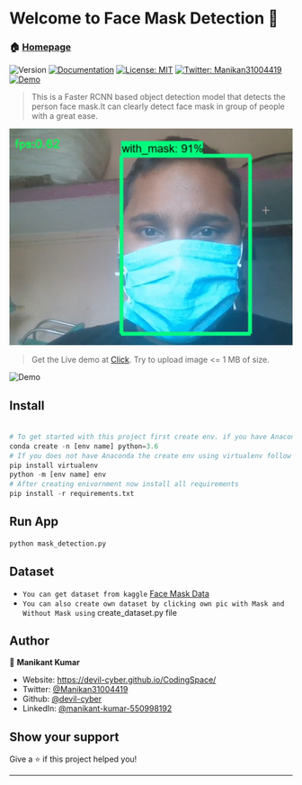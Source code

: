 # Welcome to Face Mask Detection 👋
### 🏠 [Homepage](https://github.com/devil-cyber/Mask-Detection)
![Version](https://img.shields.io/badge/version-1.0.0-blue.svg?cacheSeconds=2592000)
[![Documentation](https://img.shields.io/badge/documentation-yes-brightgreen.svg)](https://devil-cyber.github.io/CodingSpace/mask-detection/)
[![License: MIT](https://img.shields.io/badge/License-MIT-yellow.svg)](#)
[![Twitter: Manikan31004419](https://img.shields.io/twitter/follow/Manikan09676833.svg?style=social)](https://twitter.com/Manikan09676833)
[![Demo](https://img.shields.io/badge/Demo-Live%20project%20demo-blue)](https://share.streamlit.io/devil-cyber/mask-detection/app.py)

> This is a Faster RCNN based object detection model that detects the person face mask.It can clearly detect face mask in group of people with a great ease.

![Demo](video.gif)

> Get the Live demo at [Click](https://share.streamlit.io/devil-cyber/mask-detection/app.py). Try to upload image <= 1 MB of size.

![Demo](https://apps.streamlitusercontent.com/devil-cyber/mask-detection/master/app.py/+/media/1a2a9bbe95708d409e9d4449aaea4496c1180e55c1b4cd1a1088a518.jpeg)

## Install

```python

# To get started with this project first create env. if you have Anaconda then create env using below command:
conda create -n [env name] python=3.6
# If you does not have Anaconda the create env using virtualenv follow below command:
pip install virtualenv
python -m [env name] env
# After creating enivornment now install all requirements
pip install -r requirements.txt

```


## Run App

```sh
python mask_detection.py
```
## Dataset
- `You can get dataset from kaggle` [Face Mask Data](https://www.kaggle.com/andrewmvd/face-mask-detection)
- `You can also create own dataset by clicking own pic with Mask and Without Mask using`  create_dataset.py file


## Author

👤 **Manikant Kumar**

* Website: https://devil-cyber.github.io/CodingSpace/
* Twitter: [@Manikan31004419](https://twitter.com/Manikan09676833)
* Github: [@devil-cyber](https://github.com/devil-cyber)
* LinkedIn: [@manikant-kumar-550998192](https://linkedin.com/in/manikant-kumar-550998192)

## Show your support

Give a ⭐️ if this project helped you!


***
 
